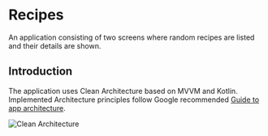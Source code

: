 # Recipes

An application consisting of two screens where random recipes are listed and their details are shown.

Introduction
------------
The application uses Clean Architecture based on MVVM and Kotlin. Implemented
Architecture principles follow Google recommended [Guide to app architecture](https://developer.android.com/jetpack/docs/guide).

![Clean Architecture](screenshots/clean_arch.jpeg "Clean Architecture")
